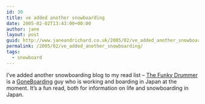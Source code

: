 ```yaml
---
id: 30
title: ve added another snowboarding
date: 2005-02-02T13:43:00+00:00
author: jane
layout: post
guid: http://www.janeandrichard.co.uk/2005/02/ve_added_another_snowboarding
permalink: /2005/02/ve_added_another_snowboarding/
tags:
  - snowboard
---
```

I&#8217;ve added another snowboarding blog to my read list &#8211; [The Funky Drummer](http://www.thefunkydrummer.blogspot.com/) is a [GoneBoarding](http://www.goneboarding.co.uk/) guy who is working and boarding in Japan at the moment. It&#8217;s a fun read, both for information on life and snowboarding in Japan.